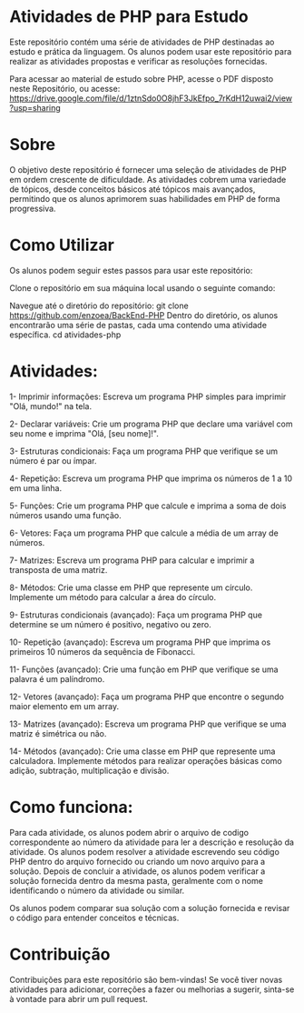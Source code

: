 # Atividades de PHP para Estudo
Este repositório contém uma série de atividades de PHP destinadas ao estudo e prática da linguagem. Os alunos podem usar este repositório para realizar as atividades propostas e verificar as resoluções fornecidas.

Para acessar ao material de estudo sobre PHP, acesse o PDF disposto neste Repositório, ou acesse: https://drive.google.com/file/d/1ztnSdo0O8jhF3JkEfpo_7rKdH12uwai2/view?usp=sharing

# Sobre
O objetivo deste repositório é fornecer uma seleção de atividades de PHP em ordem crescente de dificuldade. As atividades cobrem uma variedade de tópicos, desde conceitos básicos até tópicos mais avançados, permitindo que os alunos aprimorem suas habilidades em PHP de forma progressiva.

# Como Utilizar
Os alunos podem seguir estes passos para usar este repositório:

Clone o repositório em sua máquina local usando o seguinte comando:

Navegue até o diretório do repositório:
git clone https://github.com/enzoea/BackEnd-PHP
Dentro do diretório, os alunos encontrarão uma série de pastas, cada uma contendo uma atividade específica.
cd atividades-php

# Atividades:
1- Imprimir informações:
Escreva um programa PHP simples para imprimir "Olá, mundo!" na tela.

2- Declarar variáveis:
Crie um programa PHP que declare uma variável com seu nome e imprima "Olá, [seu nome]!".

3- Estruturas condicionais:
Faça um programa PHP que verifique se um número é par ou ímpar.

4- Repetição:
Escreva um programa PHP que imprima os números de 1 a 10 em uma linha.

5- Funções:
Crie um programa PHP que calcule e imprima a soma de dois números usando uma função.

6- Vetores:
Faça um programa PHP que calcule a média de um array de números.

7- Matrizes:
Escreva um programa PHP para calcular e imprimir a transposta de uma matriz.

8- Métodos:
Crie uma classe em PHP que represente um círculo. Implemente um método para calcular a área do círculo.

9- Estruturas condicionais (avançado):
Faça um programa PHP que determine se um número é positivo, negativo ou zero.

10- Repetição (avançado):
Escreva um programa PHP que imprima os primeiros 10 números da sequência de Fibonacci.

11- Funções (avançado):
Crie uma função em PHP que verifique se uma palavra é um palíndromo.

12- Vetores (avançado):
Faça um programa PHP que encontre o segundo maior elemento em um array.

13- Matrizes (avançado):
Escreva um programa PHP que verifique se uma matriz é simétrica ou não.

14- Métodos (avançado):
Crie uma classe em PHP que represente uma calculadora. Implemente métodos para realizar operações básicas como adição, subtração, multiplicação e divisão.

# Como funciona:

Para cada atividade, os alunos podem abrir o arquivo de codigo correspondente ao número da atividade para ler a descrição e resolução da atividade.
Os alunos podem resolver a atividade escrevendo seu código PHP dentro do arquivo fornecido ou criando um novo arquivo para a solução.
Depois de concluir a atividade, os alunos podem verificar a solução fornecida dentro da mesma pasta, geralmente com o nome identificando o número da atividade ou similar.

Os alunos podem comparar sua solução com a solução fornecida e revisar o código para entender conceitos e técnicas.

# Contribuição
Contribuições para este repositório são bem-vindas! Se você tiver novas atividades para adicionar, correções a fazer ou melhorias a sugerir, sinta-se à vontade para abrir um pull request.
